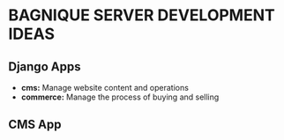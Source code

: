 # BAGNIQUE SERVER DEVELOPMENT IDEAS

## Django Apps

- **cms:** Manage website content and operations
- **commerce:** Manage the process of buying and selling

## CMS App
